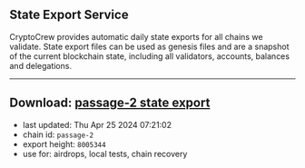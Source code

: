 ## State Export Service
CryptoCrew provides automatic daily state exports for all chains we validate. State export files can be used as genesis files and are a snapshot of the current blockchain state, including all validators, accounts, balances and delegations.

---
**Download: [passage-2 state export](https://dl-eu2.ccvalidators.com/SERVICE/passage/passage-2_export_8005344.json)**
---

- last updated: Thu Apr 25 2024 07:21:02
- chain id: `passage-2`
- export height: `8005344`
- use for: airdrops, local tests, chain recovery
